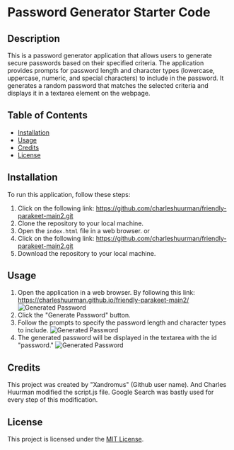 # Password Generator Starter Code

## Description

This is a password generator application that allows users to generate secure passwords based on their specified criteria. The application provides prompts for password length and character types (lowercase, uppercase, numeric, and special characters) to include in the password. It generates a random password that matches the selected criteria and displays it in a textarea element on the webpage.

## Table of Contents

- [Installation](#installation)
- [Usage](#usage)
- [Credits](#credits)
- [License](#license)

## Installation

To run this application, follow these steps:

1. Click on the following link: https://github.com/charleshuurman/friendly-parakeet-main2.git
2. Clone the repository to your local machine.
3. Open the `index.html` file in a web browser.
or
1. Click on the following link: https://github.com/charleshuurman/friendly-parakeet-main2.git
2. Download the repository to your local machine.

## Usage

1. Open the application in a web browser. By following this link: https://charleshuurman.github.io/friendly-parakeet-main2/
![Generated Password](/friendly-parakeet-main2/Screen_Shot_1.png)
2. Click the "Generate Password" button.
3. Follow the prompts to specify the password length and character types to include.
![Generated Password](/friendly-parakeet-main2/Screen_Shot_2.png)
4. The generated password will be displayed in the textarea with the id "password."
![Generated Password](/friendly-parakeet-main2/screen_shot_3.png)

## Credits

This project was created by "Xandromus" (Github user name). And Charles Huurman modified the script.js file. Google Search was bastly used for every step of this modification.

## License

This project is licensed under the [MIT License](LICENSE).


